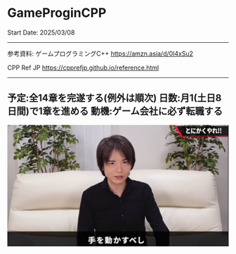 # GameProginCPP

Start Date: 2025/03/08








----------------------------------------------------
参考資料:
ゲームプログラミングC++
https://amzn.asia/d/0l4xSu2

CPP Ref JP
https://cpprefjp.github.io/reference.html

----------------------------------------------------
予定:全14章を完遂する(例外は順次)
日数:月1(土日8日間)で1章を進める
動機:ゲーム会社に必ず転職する
----------------------------------------------------

![alt text](image.png)